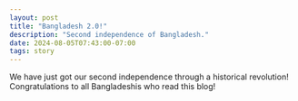 ```yaml
---
layout: post
title: "Bangladesh 2.0!"
description: "Second independence of Bangladesh."
date: 2024-08-05T07:43:00-07:00
tags: story
---
```


We have just got our second independence through a historical revolution! Congratulations to all Bangladeshis who read this blog!
